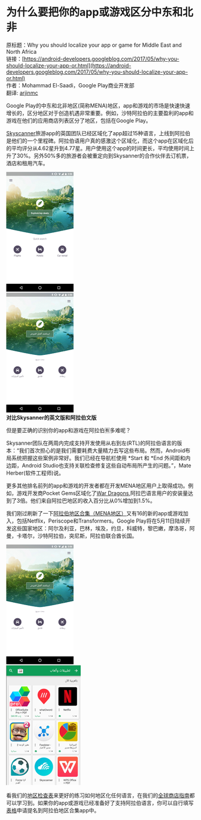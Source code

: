# 为什么要把你的app或游戏区分中东和北非

原标题：Why you should localize your app or game for Middle East and North Africa  
链接：[https://android-developers.googleblog.com/2017/05/why-you-should-localize-your-app-or.html](https://android-developers.googleblog.com/2017/05/why-you-should-localize-your-app-or.html)  
作者：Mohammad El-Saadi，Google Play商业开发部  
翻译: [arjinmc](https://github.com/arjinmc)  

Google Play的中东和北非地区(简称MENA)地区，app和游戏的市场是快速快速增长的，区分地区对于创造机遇非常重要。例如，沙特阿拉伯的主要盈利的app和游戏在他们的应用商店列表区分了地区，包括在Google Play。  

[Skyscanner](https://play.google.com/store/apps/details?id=net.skyscanner.android.main)旅游app的英国团队已经区域化了app超过15种语言，上线到阿拉伯是他们的一个里程碑。阿拉伯语用户真的感激这个区域化，而这个app在区域化后的平均评分从4.62星升到4.77星。用户使用这个app的时间更长，平均使用时间上升了30%。另外50%多的旅游者会被重定向到Skysanner的合作伙伴去订机票，酒店和租用汽车。

![img](../images/2017.5.2.1.png)  
![img](../images/2017.5.2.2.png)  
<b>对比Skysanner的英文版和阿拉伯文版</b>  

但是要正确的识别你的app和游戏在阿拉伯🈶️多难呢？

Skysanner团队在两周内完成支持开发使用从右到左(RTL)的阿拉伯语言的版本：“我们首次担心的是我们需要耗费大量精力去写这些布局。然而，Android布局系统把握这些案例非常好。我们已经在导航栏使用 *Start 和 *End 外间距和内边距，Android Studio也支持关联检查修复这些自动布局所产生的问题。”，Mate Herber(软件工程师)说。

更多其他排名前列的app和游戏的开发者都在开发MENA地区用户上取得成功。例如，游戏开发商Pocket Gems区域化了[War Dragons](https://play.google.com/store/apps/details?id=com.pocketgems.android.dragon&hl=en_GB),阿拉巴语言用户的安装量达到了3倍。他们来自阿拉巴地区的收入百分比从0%增加到1.5%。

我们刚过刷新了一下[阿拉伯地区合集（MENA地区）](https://play.google.com/store/apps/collection/promotion_30028eb_Apps_MENA_NowInArabic_Apps?clp=So0BCjIKLHByb21vdGlvbl8zMDAyOGViX0FwcHNfTUVOQV9Ob3dJbkFyYWJpY19BcHBzEAcYAxpXClFuZXdfaG9tZV9kZXZpY2VfZmVhdHVyZWRfcmVjczJfdG9waWNfdjFfbGF1bmNoX2FwcHNfQUVfXzEwX3Byb21vXzE0OTMzMDIyMzE3MTEwMDAQDBgD%3AS%3AANO1ljLNctw&hl=en)又有16的新的app或游戏加入，包括Netflix，Periscope和Transformers。Google Play将在5月11日陆续开发这些国家地区：阿尔及利亚，巴林，埃及，约旦，科威特，黎巴嫩，摩洛哥，阿曼，卡塔尔，沙特阿拉伯，突尼斯，阿拉伯联合酋长国。

![img](../images/2017.5.2.2.png)  
![img](../images/2017.5.2.3.png)  

看我们的[地区检查表](https://developer.android.com/distribute/best-practices/launch/localization-checklist.html)来更好的练习如何地区化任何语言，在我们的[全球商店指南](https://play.google.com/store/books/details/Google_Inc_The_Going_Global_Playbook_for_developer?id=RHqKDQAAQBAJ)都可以学习到。如果你的app或游戏已经准备好了支持阿拉伯语言，你可以自行填写[表格](https://docs.google.com/a/google.com/forms/d/e/1FAIpQLSfuqUnnrY4a9XUsKlqrfow_7v9p1jMX_ae7DLnshk30pqOVZQ/viewform)申请提名到阿拉伯地区合集app中。




